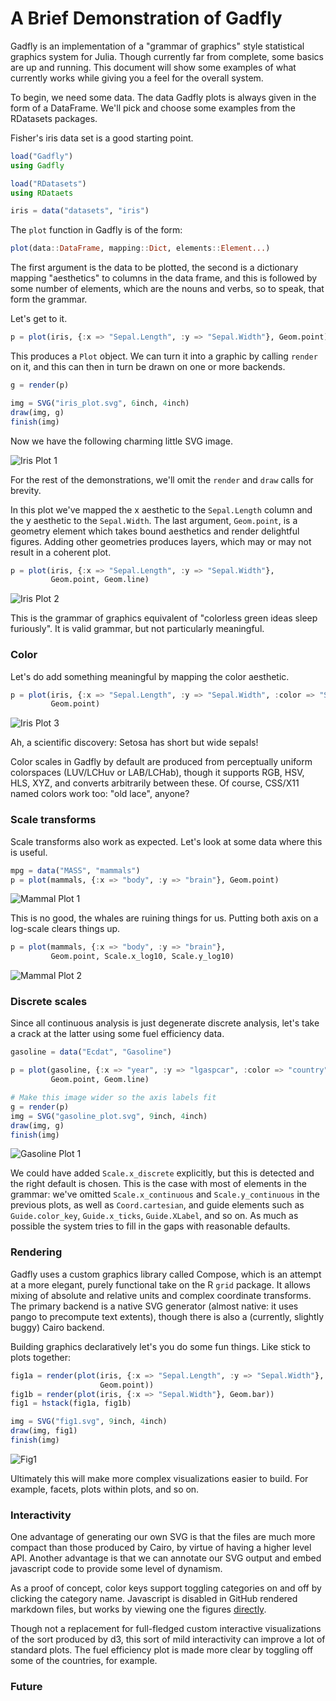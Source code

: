 
# A Brief Demonstration of Gadfly

Gadfly is an implementation of a "grammar of graphics" style statistical
graphics system for Julia. Though currently far from complete, some basics are
up and running. This document will show some examples of what currently works
while giving you a feel for the overall system.

To begin, we need some data. The data Gadfly plots is always given in the form
of a DataFrame. We'll pick and choose some examples from the RDatasets packages.

Fisher's iris data set is a good starting point.

```julia
load("Gadfly")
using Gadfly

load("RDatasets")
using RDataets

iris = data("datasets", "iris")
```

The `plot` function in Gadfly is of the form:

```julia
plot(data::DataFrame, mapping::Dict, elements::Element...)
```

The first argument is the data to be plotted, the second is a dictionary
mapping "aesthetics" to columns in the data frame, and this is followed by some
number of elements, which are the nouns and verbs, so to speak, that form the
grammar.

Let's get to it.

```julia
p = plot(iris, {:x => "Sepal.Length", :y => "Sepal.Width"}, Geom.point)
```

This produces a `Plot` object. We can turn it into a graphic by calling `render`
on it, and this can then in turn be drawn on one or more backends.

```julia
g = render(p)

img = SVG("iris_plot.svg", 6inch, 4inch)
draw(img, g)
finish(img)
```

Now we have the following charming little SVG image.

![Iris Plot 1](http://dcjones.github.com/gadfly/iris1.svg)

For the rest of the demonstrations, we'll omit the `render` and `draw` calls for
brevity.

In this plot we've mapped the x aesthetic to the `Sepal.Length` column and the y
aesthetic to the `Sepal.Width`. The last argument, `Geom.point`, is a geometry
element which takes bound aesthetics and render delightful figures. Adding other
geometries produces layers, which may or may not result in a coherent plot.

```julia
p = plot(iris, {:x => "Sepal.Length", :y => "Sepal.Width"},
         Geom.point, Geom.line)
```

![Iris Plot 2](http://dcjones.github.com/gadfly/iris2.svg)

This is the grammar of graphics equivalent of "colorless green ideas sleep
furiously". It is valid grammar, but not particularly meaningful.

### Color

Let's do add something meaningful by mapping the color aesthetic.

```julia
p = plot(iris, {:x => "Sepal.Length", :y => "Sepal.Width", :color => "Species"},
         Geom.point)
```

![Iris Plot 3](http://dcjones.github.com/gadfly/iris3.svg)

Ah, a scientific discovery: Setosa has short but wide sepals!

Color scales in Gadfly by default are produced from perceptually uniform
colorspaces (LUV/LCHuv or LAB/LCHab), though it supports RGB, HSV, HLS, XYZ, and
converts arbitrarily between these. Of course, CSS/X11 named colors work too:
"old lace", anyone?

### Scale transforms

Scale transforms also work as expected. Let's look at some data where this is
useful.

```julia
mpg = data("MASS", "mammals")
p = plot(mammals, {:x => "body", :y => "brain"}, Geom.point)
```

![Mammal Plot 1](http://dcjones.github.com/gadfly/mammals1.svg)

This is no good, the whales are ruining things for us. Putting both axis on a
log-scale clears things up.

```julia
p = plot(mammals, {:x => "body", :y => "brain"},
         Geom.point, Scale.x_log10, Scale.y_log10)
```

![Mammal Plot 2](http://dcjones.github.com/gadfly/mammals2.svg)

### Discrete scales

Since all continuous analysis is just degenerate discrete analysis, let's take a
crack at the latter using some fuel efficiency data.

```julia
gasoline = data("Ecdat", "Gasoline")

p = plot(gasoline, {:x => "year", :y => "lgaspcar", :color => "country"},
         Geom.point, Geom.line)

# Make this image wider so the axis labels fit
g = render(p)
img = SVG("gasoline_plot.svg", 9inch, 4inch)
draw(img, g)
finish(img)
```

![Gasoline Plot 1](http://dcjones.github.com/gadfly/gasoline1.svg)

We could have added `Scale.x_discrete` explicitly, but this is detected and the
right default is chosen. This is the case with most of elements in the grammar:
we've omitted `Scale.x_continuous` and `Scale.y_continuous` in the previous
plots, as well as `Coord.cartesian`, and guide elements such as
`Guide.color_key`, `Guide.x_ticks`, `Guide.XLabel`, and so on. As much as
possible the system tries to fill in the gaps with reasonable defaults.

### Rendering

Gadfly uses a custom graphics library called Compose, which is an attempt at a
more elegant, purely functional take on the R `grid` package. It allows mixing
of absolute and relative units and complex coordinate transforms. The primary
backend is a native SVG generator (almost native: it uses pango to precompute
text extents), though there is also a (currently, slightly buggy) Cairo backend.

Building graphics declaratively let's you do some fun things. Like stick to
plots together:

```julia
fig1a = render(plot(iris, {:x => "Sepal.Length", :y => "Sepal.Width"},
                    Geom.point))
fig1b = render(plot(iris, {:x => "Sepal.Width"}, Geom.bar))
fig1 = hstack(fig1a, fig1b)

img = SVG("fig1.svg", 9inch, 4inch)
draw(img, fig1)
finish(img)
```

![Fig1](http://dcjones.github.com/gadfly/fig1.svg)

Ultimately this will make more complex visualizations easier to build. For
example, facets, plots within plots, and so on.

### Interactivity

One advantage of generating our own SVG is that the files are much more
compact than those produced by Cairo, by virtue of having a higher level API.
Another advantage is that we can annotate our SVG output and embed javascript
code to provide some level of dynamism.

As a proof of concept, color keys support toggling categories on and off by
clicking the category name. Javascript is disabled in GitHub rendered markdown
files, but works by viewing one the figures [directly](gasoline1.svg).

Though not a replacement for full-fledged custom interactive visualizations of
the sort produced by d3, this sort of mild interactivity can improve a lot of
standard plots. The fuel efficiency plot is made more clear by toggling off some
of the countries, for example.

### Future




